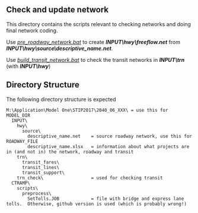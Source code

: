 
## Check and update network

This directory contains the scripts relevant to checking networks and doing final network coding.

Use [*pre_roadway_network.bat*](prep_roadway_network.bat) to create **_INPUT\hwy\freeflow.net_** from **_INPUT\hwy\source\descriptive_name.net_**.

Use [*build_transit_network.bat*](build_transit_network.bat) to check the transit networks in **_INPUT\trn_** (with **_INPUT\hwy_**)

## Directory Structure

The following directory structure is expected

```
M:\Application\Model One\STIP2017\2040_06_XXX\ = use this for MODEL_DIR
  INPUT\
    hwy\
      source\
        descriptive_name.net    = source roadway network, use this for ROADWAY_FILE
        descriptive_name.xlsx   = information about what projects are in (and not in) the network, roadway and transit
    trn\
      transit_fares\
      transit_lines\
      transit_support\
    trn_check\                  = used for checking transit
  CTRAMP\
    scripts\
      preprocess\
        SetTolls.JOB            = file with bridge and express lane tolls.  Otherwise, github version is used (which is probably wrong!)
```

